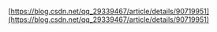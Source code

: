 [https://blog.csdn.net/qq_29339467/article/details/90719951](https://blog.csdn.net/qq_29339467/article/details/90719951)
